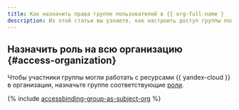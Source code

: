```yaml
---
title: Как назначить права группе пользователей в {{ org-full-name }
description: Из этой статьи вы узнаете, как настроить доступ группы пользователей в {{ org-name }} в {{ yandex-cloud }}.
---
```


## Назначить роль на всю организацию {#access-organization}

Чтобы участники группы могли работать с ресурсами {{ yandex-cloud }} в организации, назначьте группе соответствующие [роли](../../iam/concepts/access-control/roles.md).

{% include [accessbinding-group-as-subject-org](../../_includes/organization/accessbinding-group-as-subject-org.md) %}